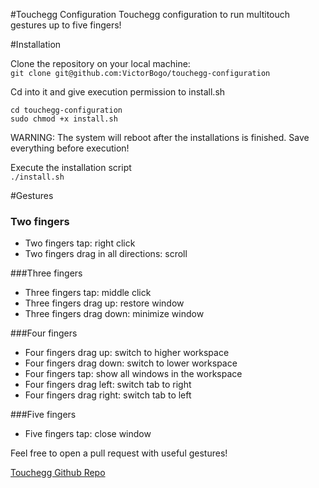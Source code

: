 #Touchegg Configuration
Touchegg configuration to run multitouch gestures up to five fingers!

#Installation

Clone the repository on your local machine: </br>
`git clone git@github.com:VictorBogo/touchegg-configuration`

Cd into it and give execution permission to install.sh </br>
```
cd touchegg-configuration
sudo chmod +x install.sh
```

WARNING: The system will reboot after the installations is finished. Save everything before execution! </br>

Execute the installation script </br>
`./install.sh`

#Gestures

### Two fingers

* Two fingers tap: right click
* Two fingers drag in all directions: scroll

###Three fingers

* Three fingers tap: middle click
* Three fingers drag up: restore window
* Three fingers drag down: minimize window

###Four fingers

* Four fingers drag up: switch to higher workspace
* Four fingers drag down: switch to lower workspace
* Four fingers tap: show all windows in the workspace
* Four fingers drag left: switch tab to right
* Four fingers drag right: switch tab to left

###Five fingers

* Five fingers tap: close window

Feel free to open a pull request with useful gestures!

[Touchegg Github Repo](https://github.com/JoseExposito/touchegg)

